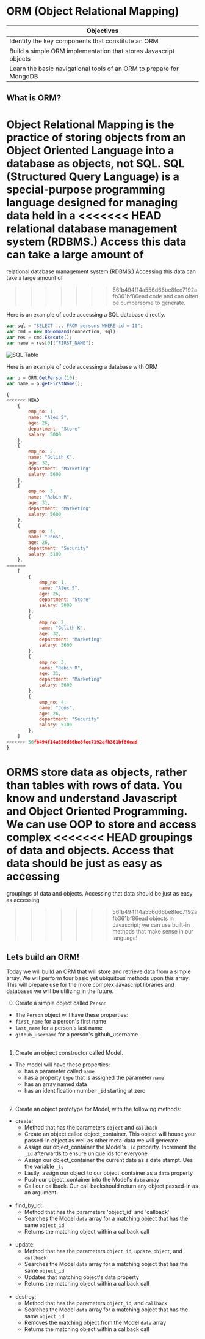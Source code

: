 <h1>ORM (Object Relational Mapping)</h1>

Objectives|
-----|
|Identify the key components that constitute an ORM
|Build a simple ORM implementation that stores Javascript objects
|Learn the basic navigational tools of an ORM to prepare for MongoDB

<h2> What is ORM? </h2>

Object Relational Mapping is the practice of storing objects from an Object Oriented Language
into a database as objects, not SQL.  SQL (Structured Query Language) is a special-purpose
 programming language designed for managing data held in a 
<<<<<<< HEAD
 relational database management system (RDBMS.) Access this data can take a large amount of
=======
 relational database management system (RDBMS.) Accessing this data can take a large amount of
>>>>>>> 56fb494f14a556d66be8fec7192afb361bf86ead
 code and can often be cumbersome to generate.

Here is an example of code accessing a SQL database directly.

```javascript
var sql = "SELECT ... FROM persons WHERE id = 10";
var cmd = new DbCommand(connection, sql);
var res = cmd.Execute();
var name = res[0]["FIRST_NAME"];
```

![SQL Table](http://www.plus2net.com/sql_tutorial/images/table.jpg)

Here is an example of code accessing a database with ORM

```javascript
var p = ORM.GetPerson(10);
var name = p.getFirstName();
```

```javascript
{
<<<<<<< HEAD
	{
		emp_no: 1,
		name: "Alex S",
		age: 26,
		department: "Store"
		salary: 5000
	},
	{
		emp_no: 2,
		name: "Golith K",
		age: 32,
		department: "Marketing"
		salary: 5600
	},
	{
		emp_no: 3,
		name: "Rabin R",
		age: 31,
		department: "Marketing"
		salary: 5600		
	},
	{
		emp_no: 4,
		name: "Jons",
		age: 26,
		department: "Security"
		salary: 5100		
	},	
=======
	[
		{
			emp_no: 1,
			name: "Alex S",
			age: 26,
			department: "Store"
			salary: 5000
		},
		{
			emp_no: 2,
			name: "Golith K",
			age: 32,
			department: "Marketing"
			salary: 5600
		},
		{
			emp_no: 3,
			name: "Rabin R",
			age: 31,
			department: "Marketing"
			salary: 5600		
		},
		{
			emp_no: 4,
			name: "Jons",
			age: 26,
			department: "Security"
			salary: 5100		
		},
	]
>>>>>>> 56fb494f14a556d66be8fec7192afb361bf86ead
}
```
ORMS store data as objects, rather than tables with rows of data.  You know and understand
Javascript and Object Oriented Programming.  We can use OOP to store and access complex
<<<<<<< HEAD
groupings of data and objects.  Access that data should be just as easy as accessing
=======
groupings of data and objects.  Accessing that data should be just as easy as accessing
>>>>>>> 56fb494f14a556d66be8fec7192afb361bf86ead
objects in Javascript; we can use built-in methods that make sense in our language!

<h2>Lets build an ORM! </h2>

Today we will build an ORM that will store and retrieve data from a simple array.  We will 
perform four basic yet ubiquitous methods upon this array.  This will prepare use
for the more complex Javascript libraries and databases we will be utilizing in the future.

0.  Create a simple object called `Person`.
  - The `Person` object will have these properties:
  - `first_name` for a person's first name
  - `last_name` for a person's last name
  - `github_username` for a person's github_username  
    <br>
1.  Create an object constructor called Model.
  - The model will have these properties:
    - has a parameter called `name`
    - has a property `type` that is assigned the parameter `name`
    - has an array named data
    - has an identification number `_id` starting at zero
      <br><br>
2. Create an object prototype for Model, with the following methods:
  - create: 
    - Method that has the parameters `object` and `callback`
    - Create an object called object_container.  This object will house your
      passed-in object as well as other meta-data we will generate
    - Assign our object_container the Model's `_id` property.  Increment the `_id`
      afterwards to ensure unique ids for everyone
    - Assign our object_container the current date  as a date stampt.  Ues the variable
      `_ts`
    - Lastly, assign our object to our object_container as a `data` property
    - Push our object_container into the Model's `data` array
    - Call our callback. Our call backshould return any object passed-in as an argument
    <br><br>
  - find_by_id:
    - Method that has the parameters 'object_id' and 'callback'
    - Searches the Model `data` array for a matching object that has the same `object_id`
    - Returns the matching object within a callback call
    <br><br>
  - update:
    - Method that has the parameters `object_id`, `update_object`, and `callback`
    - Searches the Model `data` array for a matching object that has the same `object_id`
    - Updates that matching object's data property
    - Returns the matching object within a callback call
    <br><br>
  - destroy:
    - Method that has the parameters `object_id`, and `callback`
    - Searches the Model `data` array for a matching object that has the same `object_id`
    - Removes the matching object from the Model `data` array
    - Returns the matching object within a callback call
